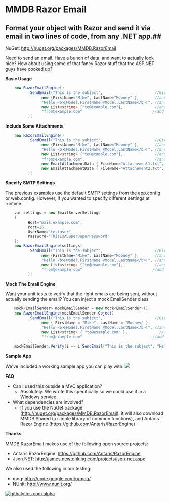 # MMDB Razor Email #

## Format your object with Razor and send it via email in two lines of code, from any .NET app.##

NuGet: http://nuget.org/packages/MMDB.RazorEmail

Need to send an email. Have a bunch of data, and want to actually look nice?  How about using some of that fancy Razor stuff that the ASP.NET guys have cooked up?

**Basic Usage**
```C#
    new RazorEmailEngine()
          .SendEmail("This is the subject",                       //Give a subject
                new {FirstName="Mike", LastName="Mooney" },       //and a model object
                "Hello <b>@Model.FirstName @Model.LastName</b>!", //and a Razor view
                new List<string> {"to@example.com"},              //and a list of people to send it do
                "from@example.com"                               //and who you are
          );
```

**Include Some Attachments**
```C#
    new RazorEmailEngine()
          .SendEmail("This is the subject",                       //Give a subject
                new {FirstName="Mike", LastName="Mooney" },       //and a model object
                "Hello <b>@Model.FirstName @Model.LastName</b>!", //and a Razor view
                new List<string> {"to@example.com"},              //and a list of people to send it do
                "from@example.com",                               //and who you are
                new EmailAttachmentData { FileName="Attachement1.txt", AttachmentData="This is the file data"},
                new EmailAttachmentData { FileName="Attachement2.txt", AttachmentData="This is more data"}
          );
```

**Specify SMTP Settings**

The previous examples use the default SMTP settings from the app.config or web.config.  However, if you wanted to specify different settings at runtime:
```C#
    var settings = new EmailServerSettings
    {
          Host="mail.example.com",
          Port=25,
          UserName="testuser",
          Password="ThisIsASuperDuperPassword"
    };
    new RazorEmailEngine(settings)
          .SendEmail("This is the subject",                       //Give a subject
                new {FirstName="Mike", LastName="Mooney" },       //and a model object
                "Hello <b>@Model.FirstName @Model.LastName</b>!", //and a Razor view
                new List<string> {"to@example.com"},              //and a list of people to send it do
                "from@example.com"                               //and who you are
          );
```

**Mock The Email Engine**

Want your unit tests to verify that the right emails are being sent, without actually sending the email?  You can inject a mock EmailSender class
```C#
    Mock<EmailSender> mockEmailSender = new Mock<EmailSender>();
    new RazorEmailEngine(mockEmailSender.Object)
          .SendEmail("This is the subject",                       //Give a subject
                new { FirstName = "Mike", LastName = "Mooney" },       //and a model object
                "Hello <b>@Model.FirstName @Model.LastName</b>!", //and a Razor view
                new List<string> { "to@example.com" },              //and a list of people to send it do
                "from@example.com"                               //and who you are
          );
    mockEmailSender.Verify(i => i.SendEmail("This is the subject", "Hello <b>Mike Mooney</b>!", It.IsAny<IEnumerable<MailAddress>>(), It.IsAny<MailAddress>()), Times.Once());
```

**Sample App**

We've included a working sample app you can play with:
<img src="https://raw.github.com/mmooney/MMDB.RazorEmail/master/SampleAppScreenShot.png"></img>

**FAQ**
* Can I used this outside a MVC application?
    * Absolutely. We wrote this specifically so we could use it in a Windows service.
* What dependencies are involved? 
    * If you use the NuGet package (http://nuget.org/packages/MMDB.RazorEmail), it will also download MMDB.Shared (a simple library of common functions), and Antaris Razor Engine (https://github.com/Antaris/RazorEngine)

**Thanks**

MMDB.RazorEmail makes use of the following open source projects:
* Antaris RazorEngine: https://github.com/Antaris/RazorEngine
* Json.NET: http://james.newtonking.com/projects/json-net.aspx

We also used the following in our testing:
* moq: http://code.google.com/p/moq/
* NUnit: http://www.nunit.org/

[![githalytics.com alpha](https://cruel-carlota.pagodabox.com/35e594150e77d8d015064dadab40dff4 "githalytics.com")](http://githalytics.com/mmooney/MMDB.RazorEmail)
